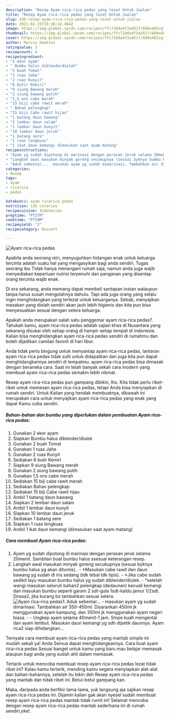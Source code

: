 ```yaml
---
description: "Resep Ayam rica-rica pedas yang lezat Untuk Jualan"
title: "Resep Ayam rica-rica pedas yang lezat Untuk Jualan"
slug: 436-resep-ayam-rica-rica-pedas-yang-lezat-untuk-jualan
date: 2021-02-15T19:38:24.484Z
image: https://img-global.cpcdn.com/recipes/ffc710da4f3ad51f/680x482cq70/ayam-rica-rica-pedas-foto-resep-utama.jpg
thumbnail: https://img-global.cpcdn.com/recipes/ffc710da4f3ad51f/680x482cq70/ayam-rica-rica-pedas-foto-resep-utama.jpg
cover: https://img-global.cpcdn.com/recipes/ffc710da4f3ad51f/680x482cq70/ayam-rica-rica-pedas-foto-resep-utama.jpg
author: Marvin Hawkins
ratingvalue: 3
reviewcount: 4
recipeingredient:
- "2 ekor ayam"
- " Bumbu halus diblenderdiulek"
- "2 buah Tomat"
- "1 ruas Jahe"
- "2 ruas Kunyit"
- "6 butir Kemiri"
- "9 siung Bawang merah"
- "2 siung bawang putih"
- "1,5 ons cabe merah"
- "15 biji cabe rawit merah"
- " Bahan pelengkap"
- "15 biji Cabe rawit hijau"
- "1 batang daun bawang"
- "2 lembar daun salam"
- "1 lembar daun kunyit"
- "10 lembar daun jeruk"
- "1 batang sere"
- "1 ruas lengkuas"
- "1 ikat daun kemangi dimasukan saat ayam matang"
recipeinstructions:
- "Ayam yg sudah dipotong di marinasi dengan perasan jeruk selama 20menit. Sambilan buat bumbu halus ssesuai keterangan resep."
- "Langkah awal masukan minyak goreng secukupnya (sesuai byknya bumbu halus yg akan ditumis).. *Masukan cabe rawit dan daun bawang yg sudah di iris sedang (tdk tebal tdk tipis).  *Jika cabe sudah sedikit layu masukan bumbu halus yg sudah diblender/diulek. *setelah wangi masukan seluruh bahan2 pelengkap (dedaunan) kecuali kemangi dan masukan bumbu seperti garam 2 sdt-gula 1sdt-kaldu jamur 1/2sdt. Dirasa2, jika kurang bs tambahkan sesuai selera."
- "Aduk sebentar...  masukan ayam yg sudah dimarinasi. Tambahkan air 350-450ml. Disarankan 450ml jk menggunakan ayam kampung, dan 350ml jk menggunakan ayam negeri biasa.   Ungkep ayam selama 40menit-1 jam. Smpe kuah mengental dan ayam lembut. Masukan daun kemangi yg sdh dipetik daunnya. Ayam rica2 siap dihidangkan..."
categories:
- Resep
tags:
- ayam
- ricarica
- pedas

katakunci: ayam ricarica pedas 
nutrition: 135 calories
recipecuisine: Indonesian
preptime: "PT37M"
cooktime: "PT59M"
recipeyield: "2"
recipecategory: Dessert

---
```



![Ayam rica-rica pedas](https://img-global.cpcdn.com/recipes/ffc710da4f3ad51f/680x482cq70/ayam-rica-rica-pedas-foto-resep-utama.jpg)

Apabila anda seorang istri, menyuguhkan hidangan enak untuk keluarga tercinta adalah suatu hal yang mengasyikan bagi anda sendiri. Tugas seorang ibu Tidak hanya menangani rumah saja, namun anda juga wajib menyediakan keperluan nutrisi terpenuhi dan panganan yang disantap orang tercinta wajib enak.

Di era  sekarang, anda memang dapat membeli santapan instan walaupun tanpa harus susah mengolahnya dahulu. Tapi ada juga orang yang selalu ingin menghidangkan yang terlezat untuk keluarganya. Sebab, menyajikan masakan yang diolah sendiri akan jauh lebih higienis dan kita pun bisa menyesuaikan sesuai dengan selera keluarga. 



Apakah anda merupakan salah satu penggemar ayam rica-rica pedas?. Tahukah kamu, ayam rica-rica pedas adalah sajian khas di Nusantara yang sekarang disukai oleh setiap orang di hampir setiap tempat di Indonesia. Kalian bisa menghidangkan ayam rica-rica pedas sendiri di rumahmu dan boleh dijadikan camilan favorit di hari libur.

Anda tidak perlu bingung untuk menyantap ayam rica-rica pedas, lantaran ayam rica-rica pedas tidak sulit untuk didapatkan dan juga kita pun dapat menghidangkannya sendiri di tempatmu. ayam rica-rica pedas bisa dimasak dengan beraneka cara. Saat ini telah banyak sekali cara modern yang membuat ayam rica-rica pedas semakin lebih nikmat.

Resep ayam rica-rica pedas pun gampang dibikin, lho. Kita tidak perlu ribet-ribet untuk memesan ayam rica-rica pedas, tetapi Anda bisa menyiapkan di rumah sendiri. Untuk Kalian yang hendak membuatnya, dibawah ini merupakan cara untuk menyajikan ayam rica-rica pedas yang enak yang dapat Kamu coba sendiri.

<!--inarticleads1-->

##### Bahan-bahan dan bumbu yang diperlukan dalam pembuatan Ayam rica-rica pedas:

1. Gunakan 2 ekor ayam
1. Siapkan  Bumbu halus diblender/diulek
1. Gunakan 2 buah Tomat
1. Gunakan 1 ruas Jahe
1. Gunakan 2 ruas Kunyit
1. Sediakan 6 butir Kemiri
1. Siapkan 9 siung Bawang merah
1. Gunakan 2 siung bawang putih
1. Gunakan 1,5 ons cabe merah
1. Sediakan 15 biji cabe rawit merah
1. Sediakan  Bahan pelengkap
1. Sediakan 15 biji Cabe rawit hijau
1. Ambil 1 batang daun bawang
1. Siapkan 2 lembar daun salam
1. Ambil 1 lembar daun kunyit
1. Siapkan 10 lembar daun jeruk
1. Sediakan 1 batang sere
1. Siapkan 1 ruas lengkuas
1. Ambil 1 ikat daun kemangi (dimasukan saat ayam matang)




<!--inarticleads2-->

##### Cara membuat Ayam rica-rica pedas:

1. Ayam yg sudah dipotong di marinasi dengan perasan jeruk selama 20menit. Sambilan buat bumbu halus ssesuai keterangan resep.
1. Langkah awal masukan minyak goreng secukupnya (sesuai byknya bumbu halus yg akan ditumis).. - *Masukan cabe rawit dan daun bawang yg sudah di iris sedang (tdk tebal tdk tipis).  - *Jika cabe sudah sedikit layu masukan bumbu halus yg sudah diblender/diulek. - *setelah wangi masukan seluruh bahan2 pelengkap (dedaunan) kecuali kemangi dan masukan bumbu seperti garam 2 sdt-gula 1sdt-kaldu jamur 1/2sdt. Dirasa2, jika kurang bs tambahkan sesuai selera.
<img src="//assets-global.cpcdn.com/assets/icons/button_play-2c75c40dde080a61004c1f40b05d8f140eaff45d7e9e6481dc71c63d2e7c4909.png" alt="Ayam rica-rica pedas">1. Aduk sebentar...  - masukan ayam yg sudah dimarinasi. Tambahkan air 350-450ml. Disarankan 450ml jk menggunakan ayam kampung, dan 350ml jk menggunakan ayam negeri biasa.  -  - Ungkep ayam selama 40menit-1 jam. Smpe kuah mengental dan ayam lembut. Masukan daun kemangi yg sdh dipetik daunnya. Ayam rica2 siap dihidangkan...




Ternyata cara membuat ayam rica-rica pedas yang mantab simple ini mudah sekali ya! Anda Semua dapat menghidangkannya. Cara buat ayam rica-rica pedas Sesuai banget untuk kamu yang baru mau belajar memasak ataupun bagi anda yang sudah ahli dalam memasak.

Tertarik untuk mencoba membuat resep ayam rica-rica pedas lezat tidak ribet ini? Kalau kamu tertarik, mending kamu segera menyiapkan alat-alat dan bahan-bahannya, setelah itu bikin deh Resep ayam rica-rica pedas yang mantab dan tidak ribet ini. Betul-betul gampang kan. 

Maka, daripada anda berfikir lama-lama, yuk langsung aja sajikan resep ayam rica-rica pedas ini. Dijamin kalian gak akan nyesel sudah membuat resep ayam rica-rica pedas mantab tidak rumit ini! Selamat mencoba dengan resep ayam rica-rica pedas mantab sederhana ini di rumah sendiri,oke!.

